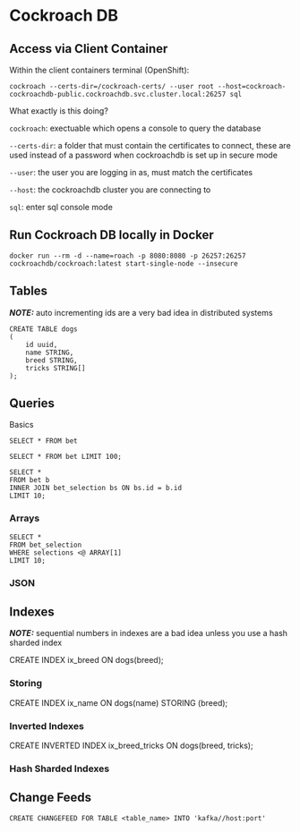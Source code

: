 # Cockroach DB

## Access via Client Container

Within the client containers terminal (OpenShift):

`cockroach --certs-dir=/cockroach-certs/ --user root --host=cockroach-cockroachdb-public.cockroachdb.svc.cluster.local:26257 sql`

What exactly is this doing? 

`cockroach`: exectuable which opens a console to query the database

`--certs-dir`: a folder that must contain the certificates to connect, these are used instead of a password when cockroachdb is set up in secure mode

`--user`: the user you are logging in as, must match the certificates

`--host`: the cockroachdb cluster you are connecting to

`sql`: enter sql console mode

## Run Cockroach DB locally in Docker

`docker run --rm -d --name=roach -p 8080:8080 -p 26257:26257 cockroachdb/cockroach:latest start-single-node --insecure`

## Tables

**_NOTE:_** auto incrementing ids are a very bad idea in distributed systems

```
CREATE TABLE dogs
(
    id uuid,
    name STRING,
    breed STRING,
    tricks STRING[]
);
```

## Queries

Basics

`SELECT * FROM bet`

`SELECT * FROM bet LIMIT 100;`

```
SELECT *
FROM bet b
INNER JOIN bet_selection bs ON bs.id = b.id
LIMIT 10;
```

### Arrays

```
SELECT *
FROM bet_selection
WHERE selections <@ ARRAY[1]
LIMIT 10;
```

### JSON



## Indexes

**_NOTE:_** sequential numbers in indexes are a bad idea unless you use a hash sharded index

CREATE INDEX ix_breed ON dogs(breed);

### Storing

CREATE INDEX ix_name ON dogs(name) STORING (breed);

### Inverted Indexes

CREATE INVERTED INDEX ix_breed_tricks ON dogs(breed, tricks);

### Hash Sharded Indexes


## Change Feeds

`CREATE CHANGEFEED FOR TABLE <table_name> INTO 'kafka//host:port'`